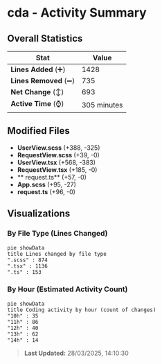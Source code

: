 # cda - Activity Summary 

## Overall Statistics

| Stat                   | Value                                                             |
| ---------------------- | ----------------------------------------------------------------- |
| **Lines Added** (➕)   | 1428                                          |
| **Lines Removed** (➖) | 735                                        |
| **Net Change** (↕)    | 693                |
| **Active Time** (⌚)   | 305 minutes |


## Modified Files
- **UserView.scss** (+388, -325)
- **RequestView.scss** (+39, -0)
- **UserView.tsx** (+568, -383)
- **RequestView.tsx** (+185, -0)
- ** request.ts** (+57, -0)
- **App.scss** (+95, -27)
- **request.ts** (+96, -0)

## Visualizations

### By File Type (Lines Changed)

```mermaid
pie showData
title Lines changed by file type
".scss" : 874
".tsx" : 1136
".ts" : 153
```

### By Hour (Estimated Activity Count)

```mermaid
pie showData
title Coding activity by hour (count of changes)
"10h" : 35
"11h" : 86
"12h" : 40
"13h" : 62
"14h" : 14
```


> **Last Updated:** 28/03/2025, 14:10:30